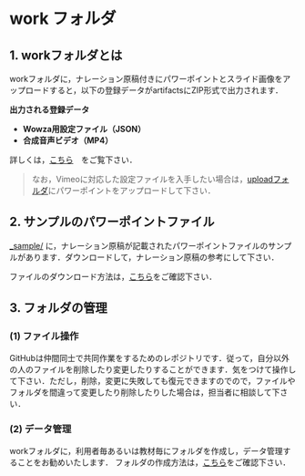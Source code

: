 # work フォルダ
## 1. workフォルダとは
workフォルダに，ナレーション原稿付きにパワーポイントとスライド画像をアップロードすると，以下の登録データがartifactsにZIP形式で出力されます．

__出力される登録データ__
* __Wowza用設定ファイル（JSON）__
* __合成音声ビデオ（MP4）__

詳しくは，[こちら](https://docs.cccties.org/chilospeech/video/check)　をご覧下さい．

> なお，Vimeoに対応した設定ファイルを入手したい場合は，[uploadフォルダ](../upload)にパワーポイントをアップロードして下さい．

## 2. サンプルのパワーポイントファイル

[_sample/](_sample/) に，ナレーション原稿が記載されたパワーポイントファイルのサンプルがあります．ダウンロードして，ナレーション原稿の参考にして下さい．

ファイルのダウンロード方法は，[こちら](https://docs.cccties.org/chilospeech/video/github#fairunodaunrdo)をご確認下さい．


## 3. フォルダの管理

### (1) ファイル操作

GitHubは仲間同士で共同作業をするためのレポジトリです．従って，自分以外の人のファイルを削除したり変更したりすることができます．気をつけて操作して下さい．ただし，削除，変更に失敗しても復元できますのでので，ファイルやフォルダを間違って変更したり削除したりした場合は，担当者に相談して下さい．

### (2) データ管理

workフォルダに，利用者毎あるいは教材毎にフォルダを作成し，データ管理することをお勧めいたします．
フォルダの作成方法は，[こちら](https://docs.cccties.org/chilospeech/video/github#forudano)をご確認下さい．